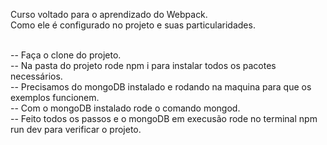 Curso voltado para o aprendizado do Webpack.</br>
Como ele é configurado no projeto e suas particularidades.</br></br>

-- Faça o clone do projeto.</br>
-- Na pasta do projeto rode npm i para instalar todos os pacotes necessários.</br>
-- Precisamos do mongoDB instalado e rodando na maquina para que os exemplos funcionem.</br>
-- Com o mongoDB instalado rode o comando mongod.</br>
-- Feito todos os passos e o mongoDB em execusão rode no terminal npm run dev para verificar o projeto.</br></br>


<a href="https://media.giphy.com/media/13HgwGsXF0aiGY/giphy.gif" title="gif"></a>